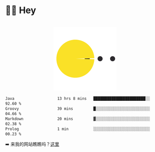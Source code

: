 
# 👋🏻 Hey
<div align="center">
	<br>
	<img src="https://raw.githubusercontent.com/Aniket965/Aniket965/master/pacman.svg?sanitize=true" width="200" height="200">
	<br>
</div>

<!--START_SECTION:waka-->
```text
Java                   13 hrs 8 mins   ███████████████████████░░   92.60 % 
Groovy                 39 mins         █░░░░░░░░░░░░░░░░░░░░░░░░   04.66 % 
Markdown               20 mins         ▓░░░░░░░░░░░░░░░░░░░░░░░░   02.38 % 
Prolog                 1 min           ░░░░░░░░░░░░░░░░░░░░░░░░░   00.23 % 
```
<!--END_SECTION:waka-->

 ➡️  来我的网站瞧瞧吗？[这里](https://www.shaolongfei.com)
